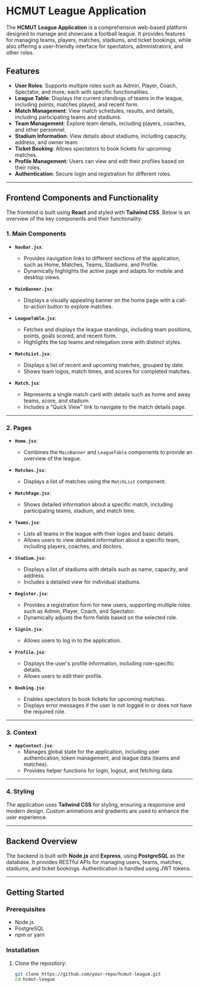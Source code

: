 # HCMUT League Application

The **HCMUT League Application** is a comprehensive web-based platform designed to manage and showcase a football league. It provides features for managing teams, players, matches, stadiums, and ticket bookings, while also offering a user-friendly interface for spectators, administrators, and other roles.

## Features

- **User Roles**: Supports multiple roles such as Admin, Player, Coach, Spectator, and more, each with specific functionalities.
- **League Table**: Displays the current standings of teams in the league, including points, matches played, and recent form.
- **Match Management**: View match schedules, results, and details, including participating teams and stadiums.
- **Team Management**: Explore team details, including players, coaches, and other personnel.
- **Stadium Information**: View details about stadiums, including capacity, address, and owner team.
- **Ticket Booking**: Allows spectators to book tickets for upcoming matches.
- **Profile Management**: Users can view and edit their profiles based on their roles.
- **Authentication**: Secure login and registration for different roles.

---

## Frontend Components and Functionality

The frontend is built using **React** and styled with **Tailwind CSS**. Below is an overview of the key components and their functionality:

### 1. **Main Components**
- **`NavBar.jsx`**:
  - Provides navigation links to different sections of the application, such as Home, Matches, Teams, Stadiums, and Profile.
  - Dynamically highlights the active page and adapts for mobile and desktop views.

- **`MainBanner.jsx`**:
  - Displays a visually appealing banner on the home page with a call-to-action button to explore matches.

- **`LeagueTable.jsx`**:
  - Fetches and displays the league standings, including team positions, points, goals scored, and recent form.
  - Highlights the top teams and relegation zone with distinct styles.

- **`MatchList.jsx`**:
  - Displays a list of recent and upcoming matches, grouped by date.
  - Shows team logos, match times, and scores for completed matches.

- **`Match.jsx`**:
  - Represents a single match card with details such as home and away teams, score, and stadium.
  - Includes a "Quick View" link to navigate to the match details page.

---

### 2. **Pages**
- **`Home.jsx`**:
  - Combines the `MainBanner` and `LeagueTable` components to provide an overview of the league.

- **`Matches.jsx`**:
  - Displays a list of matches using the `MatchList` component.

- **`MatchPage.jsx`**:
  - Shows detailed information about a specific match, including participating teams, stadium, and match time.

- **`Teams.jsx`**:
  - Lists all teams in the league with their logos and basic details.
  - Allows users to view detailed information about a specific team, including players, coaches, and doctors.

- **`Stadium.jsx`**:
  - Displays a list of stadiums with details such as name, capacity, and address.
  - Includes a detailed view for individual stadiums.

- **`Register.jsx`**:
  - Provides a registration form for new users, supporting multiple roles such as Admin, Player, Coach, and Spectator.
  - Dynamically adjusts the form fields based on the selected role.

- **`Signin.jsx`**:
  - Allows users to log in to the application.

- **`Profile.jsx`**:
  - Displays the user's profile information, including role-specific details.
  - Allows users to edit their profile.

- **`Booking.jsx`**:
  - Enables spectators to book tickets for upcoming matches.
  - Displays error messages if the user is not logged in or does not have the required role.

---

### 3. **Context**
- **`AppContext.jsx`**:
  - Manages global state for the application, including user authentication, token management, and league data (teams and matches).
  - Provides helper functions for login, logout, and fetching data.

---

### 4. **Styling**
The application uses **Tailwind CSS** for styling, ensuring a responsive and modern design. Custom animations and gradients are used to enhance the user experience.

---

## Backend Overview

The backend is built with **Node.js** and **Express**, using **PostgreSQL** as the database. It provides RESTful APIs for managing users, teams, matches, stadiums, and ticket bookings. Authentication is handled using JWT tokens.

---

## Getting Started

### Prerequisites
- Node.js
- PostgreSQL
- npm or yarn

### Installation
1. Clone the repository:
   ```bash
   git clone https://github.com/your-repo/hcmut-league.git
   cd hcmut-league
